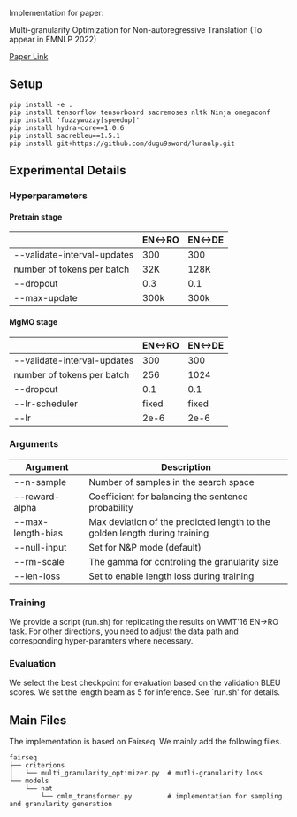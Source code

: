 
Implementation for paper:

Multi-granularity Optimization for Non-autoregressive Translation (To appear in EMNLP 2022)

[Paper Link](https://arxiv.org/abs/2210.11017)

<!-- ## Replication   -->

## Setup
```
pip install -e . 
pip install tensorflow tensorboard sacremoses nltk Ninja omegaconf
pip install 'fuzzywuzzy[speedup]'
pip install hydra-core==1.0.6
pip install sacrebleu==1.5.1
pip install git+https://github.com/dugu9sword/lunanlp.git
```

## Experimental Details
### Hyperparameters
#### Pretrain stage
|                             	| EN<->RO 	| EN<->DE 	|
|-----------------------------	|---------	|---------	|
| --validate-interval-updates 	| 300     	| 300     	|
| number of tokens per batch  	| 32K     	| 128K    	|
| --dropout                   	| 0.3     	| 0.1     	|
| --max-update                   	| 300k     	| 300k     	|
#### MgMO stage
|                             	| EN<->RO 	| EN<->DE 	|
|-----------------------------	|---------	|---------	|
| --validate-interval-updates 	| 300     	| 300     	|
| number of tokens per batch  	| 256     	| 1024    	|
| --dropout                   	| 0.1     	| 0.1     	|
| --lr-scheduler                   	| fixed    	| fixed     	|
| --lr             | 2e-6 | 2e-6 |
### Arguments
|Argument	|Description	|
|---------------	|------------------------------------------------	|
| --n-sample 	| Number of samples in the search space      	|
| --reward-alpha  	| Coefficient for balancing the sentence probability     	|
| --max-length-bias         	| Max deviation of the predicted length to the golden length during training    	|
| --null-input | Set for N&P mode (default) |
| --rm-scale | The gamma for controling the granularity size |
| --len-loss | Set to enable length loss during training |


### Training
We provide a script (run.sh) for replicating the results on WMT'16 EN->RO task. For other directions, you need to adjust the data path and corresponding hyper-paramters where necessary.




### Evaluation
We select the best checkpoint for evaluation based on the validation BLEU scores. We set the length beam as 5 for inference. See `run.sh' for details.


## Main Files

The implementation is based on Fairseq. We mainly add the following files.


```
fairseq
├── criterions
│   └── multi_granularity_optimizer.py  # mutli-granularity loss
└── models
    └── nat
        └── cmlm_transformer.py         # implementation for sampling and granularity generation

```
